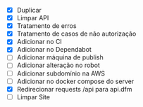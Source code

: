 - [x] Duplicar
- [x] Limpar API
- [x] Tratamento de erros
- [x] Tratamento de casos de não autorização
- [x] Adicionar no CI
- [x] Adicionar no Dependabot
- [ ] Adicionar máquina de publish
- [ ] Adicionar alteração no robot
- [ ] Adicionar subdomínio na AWS
- [ ] Adicionar no docker compose do server
- [x] Redirecionar requests /api para api.dfm
- [ ] Limpar Site
